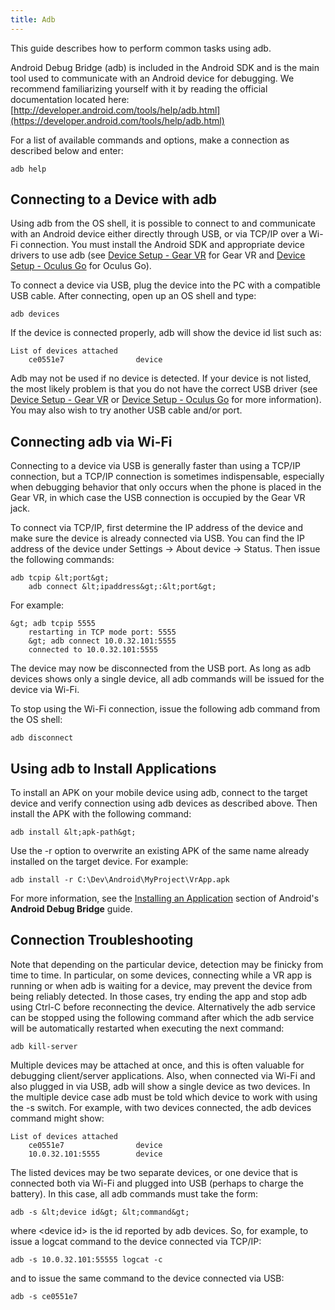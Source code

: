 ```yaml
---
title: Adb
---
```


This guide describes how to perform common tasks using adb.

Android Debug Bridge (adb) is included in the Android SDK and is the main tool used to communicate with an Android device for debugging. We recommend familiarizing yourself with it by reading the official documentation located here: [http://developer.android.com/tools/help/adb.html](https://developer.android.com/tools/help/adb.html)

For a list of available commands and options, make a connection as described below and enter:

```
adb help
```

## Connecting to a Device with adb

Using adb from the OS shell, it is possible to connect to and communicate with an Android device either directly through USB, or via TCP/IP over a Wi-Fi connection. You must install the Android SDK and appropriate device drivers to use adb (see [Device Setup - Gear VR](/documentation/mobilesdk/latest/concepts/mobile-device-setup/) for Gear VR and [Device Setup - Oculus Go](/documentation/mobilesdk/latest/concepts/mobile-device-setup-go/) for Oculus Go).

To connect a device via USB, plug the device into the PC with a compatible USB cable. After connecting, open up an OS shell and type:

```
adb devices
```

If the device is connected properly, adb will show the device id list such as:

```
List of devices attached
    ce0551e7                device
```

Adb may not be used if no device is detected. If your device is not listed, the most likely problem is that you do not have the correct USB driver (see [Device Setup - Gear VR](/documentation/mobilesdk/latest/concepts/mobile-device-setup/) or [Device Setup - Oculus Go](/documentation/mobilesdk/latest/concepts/mobile-device-setup-go/) for more information). You may also wish to try another USB cable and/or port.

## Connecting adb via Wi-Fi

Connecting to a device via USB is generally faster than using a TCP/IP connection, but a TCP/IP connection is sometimes indispensable, especially when debugging behavior that only occurs when the phone is placed in the Gear VR, in which case the USB connection is occupied by the Gear VR jack.

To connect via TCP/IP, first determine the IP address of the device and make sure the device is already connected via USB. You can find the IP address of the device under Settings -&gt; About device -&gt; Status. Then issue the following commands:

```
adb tcpip &lt;port&gt;
    adb connect &lt;ipaddress&gt;:&lt;port&gt;
```

For example:

```
&gt; adb tcpip 5555
    restarting in TCP mode port: 5555
    &gt; adb connect 10.0.32.101:5555
    connected to 10.0.32.101:5555
```

The device may now be disconnected from the USB port. As long as adb devices shows only a single device, all adb commands will be issued for the device via Wi-Fi.

To stop using the Wi-Fi connection, issue the following adb command from the OS shell:

```
adb disconnect
```

## Using adb to Install Applications

To install an APK on your mobile device using adb, connect to the target device and verify connection using adb devices as described above. Then install the APK with the following command:

```
adb install &lt;apk-path&gt;
```

Use the -r option to overwrite an existing APK of the same name already installed on the target device. For example:

```
adb install -r C:\Dev\Android\MyProject\VrApp.apk
```

For more information, see the [Installing an Application](https://developer.android.com/studio/command-line/adb.html#move) section of Android's **Android Debug Bridge** guide. 

## Connection Troubleshooting

Note that depending on the particular device, detection may be finicky from time to time. In particular, on some devices, connecting while a VR app is running or when adb is waiting for a device, may prevent the device from being reliably detected. In those cases, try ending the app and stop adb using Ctrl-C before reconnecting the device. Alternatively the adb service can be stopped using the following command after which the adb service will be automatically restarted when executing the next command:

```
adb kill-server
```

Multiple devices may be attached at once, and this is often valuable for debugging client/server applications. Also, when connected via Wi-Fi and also plugged in via USB, adb will show a single device as two devices. In the multiple device case adb must be told which device to work with using the -s switch. For example, with two devices connected, the adb devices command might show:

```
List of devices attached
    ce0551e7                device
    10.0.32.101:5555        device
```

The listed devices may be two separate devices, or one device that is connected both via Wi-Fi and plugged into USB (perhaps to charge the battery). In this case, all adb commands must take the form:

```
adb -s &lt;device id&gt; &lt;command&gt;
```

where &lt;device id&gt; is the id reported by adb devices. So, for example, to issue a logcat command to the device connected via TCP/IP:

```
adb -s 10.0.32.101:55555 logcat -c
```

and to issue the same command to the device connected via USB:

```
adb -s ce0551e7
```

